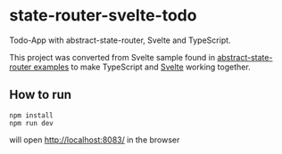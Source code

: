 # state-router-svelte-todo
Todo-App with abstract-state-router, Svelte and TypeScript.

This project was converted from Svelte sample found in [abstract-state-router examples](http://tehshrike.github.io/state-router-example/) to make TypeScript and [Svelte](https://svelte.technology/) working together.

## How to run
    npm install
    npm run dev

will open [http://localhost:8083/](http://localhost:8083/) in the browser
